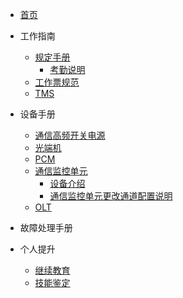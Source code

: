 <!-- docs/_sidebar.md -->
- [首页](README)

- 工作指南
    - [规定手册](工作指南/规定手册/)
        - [考勤说明](工作指南/规定手册/考勤说明.md)
    - [工作票规范](工作指南/样例工作票/工作票规范.md)
    - [TMS](工作指南/TMS/TMS.md)
    

- 设备手册
    - [通信高频开关电源](设备手册/通信高频开关电源/通信高频开关电源.md)
    - [光端机](设备手册/光端机)
    - [PCM](设备手册/PCM)
    - [通信监控单元](设备手册/通信监控单元/)
        - [设备介绍](设备手册/通信监控单元/README.md)
        - [通信监控单元更改通道配置说明](设备手册/通信监控单元/通信监控单元更改通道配置说明.md)
    - [OLT](设备手册/OLT/)

- 故障处理手册
- 个人提升
    - [继续教育](个人提升/继续教育/继续教育.md)
    - [技能鉴定](个人提升/技能鉴定/技能鉴定.md)
